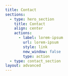 ```yaml
---
title: Contact
sections:
  - type: hero_section
    title: Contact
    align: center
    actions:
      - label: lorem-ipsum
        url: lorem-ipsum
        style: link
        new_window: false
        type: action
  - type: contact_section
layout: advanced
---
```

